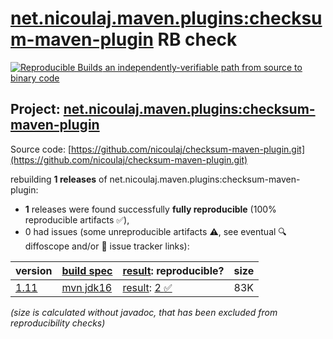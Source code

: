 [net.nicoulaj.maven.plugins:checksum-maven-plugin](https://central.sonatype.com/artifact/net.nicoulaj.maven.plugins/checksum-maven-plugin/versions) RB check
=======

[![Reproducible Builds](https://reproducible-builds.org/images/logos/rb.svg) an independently-verifiable path from source to binary code](https://reproducible-builds.org/)

## Project: [net.nicoulaj.maven.plugins:checksum-maven-plugin](https://central.sonatype.com/artifact/net.nicoulaj.maven.plugins/checksum-maven-plugin/versions)

Source code: [https://github.com/nicoulaj/checksum-maven-plugin.git](https://github.com/nicoulaj/checksum-maven-plugin.git)

rebuilding **1 releases** of net.nicoulaj.maven.plugins:checksum-maven-plugin:
- **1** releases were found successfully **fully reproducible** (100% reproducible artifacts :white_check_mark:),
- 0 had issues (some unreproducible artifacts :warning:, see eventual :mag: diffoscope and/or :memo: issue tracker links):

| version | [build spec](/BUILDSPEC.md) | [result](https://reproducible-builds.org/docs/jvm/): reproducible? | size |
| -- | --------- | ------ | -- |
| [1.11](https://central.sonatype.com/artifact/net.nicoulaj.maven.plugins/checksum-maven-plugin/1.11/pom) | [mvn jdk16](checksum-maven-plugin-1.11.buildspec) | [result](checksum-maven-plugin-1.11.buildinfo): [2 :white_check_mark: ](checksum-maven-plugin-1.11.buildcompare) | 83K |

<i>(size is calculated without javadoc, that has been excluded from reproducibility checks)</i>
